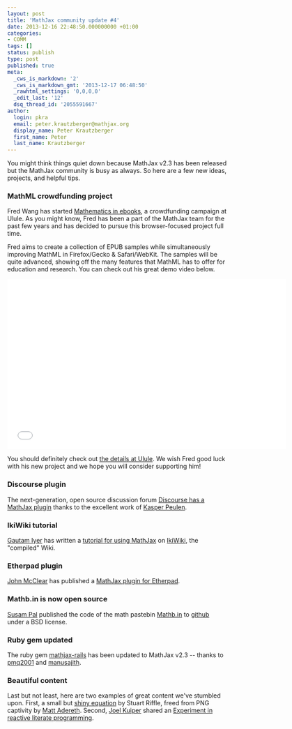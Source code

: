 ```yaml
---
layout: post
title: 'MathJax community update #4'
date: 2013-12-16 22:48:50.000000000 +01:00
categories:
- COMM
tags: []
status: publish
type: post
published: true
meta:
  _cws_is_markdown: '2'
  _cws_is_markdown_gmt: '2013-12-17 06:48:50'
  _rawhtml_settings: '0,0,0,0'
  _edit_last: '12'
  dsq_thread_id: '2055591667'
author:
  login: pkra
  email: peter.krautzberger@mathjax.org
  display_name: Peter Krautzberger
  first_name: Peter
  last_name: Krautzberger
---
```


You might think things quiet down because MathJax v2.3 has been released but the MathJax community is busy as always. So here are a few new ideas, projects, and helpful tips.

### MathML crowdfunding project

Fred Wang has started  [Mathematics in ebooks](http://www.ulule.com/mathematics-ebooks/), a crowdfunding campaign at Ulule. As you might know, Fred has been a part of the MathJax team for the past few years and has decided to pursue this browser-focused project full time.

Fred aims to create a collection of EPUB samples while simultaneously improving MathML in Firefox/Gecko &amp; Safari/WebKit. The samples will be quite advanced, showing off the many features that MathML has to offer for education and research. You can check out his great demo video below.

<iframe width="640" height="390" src="//www.youtube.com/embed/imIwtZ-mNcc" frameborder="0" allowfullscreen></iframe>

You should definitely check out [the details at Ulule](http://www.ulule.com/mathematics-ebooks/). We wish Fred good luck with his new project and we hope you will consider supporting him!

### Discourse plugin

The next-generation, open source discussion forum [Discourse has a MathJax plugin](http://meta.discourse.org/t/discourse-should-render-latex/1687) thanks to the excellent work of [Kasper Peulen](http://meta.discourse.org/users/kasper/activity).

### IkiWiki tutorial

[Gautam Iyer](http://www.math.cmu.edu/~gautam) has written a [tutorial for using MathJax](http://wiki.math.cmu.edu/iki/wiki/tips/20130930-ikiwiki/010-setup.html) on [IkiWiki](http://ikiwiki.info/), the "compiled" Wiki.

### Etherpad plugin

[John McClear](http://mclear.co.uk/) has published a [MathJax plugin for Etherpad](https://npmjs.org/package/ep_mathjax).

### Mathb.in is now open source

[Susam Pal](http://susam.in/) published the code of the math pastebin [Mathb.in](http://mathb.in/) to [github](https://github.com/susam/mathb) under a BSD license.

### Ruby gem updated

The ruby gem [mathjax-rails](http://rubygems.org/gems/mathjax-rails) has been updated to MathJax v2.3 -- thanks to [pmq2001](http://rubygems.org/profiles/pmq2001) and [manusajith](http://rubygems.org/profiles/manusajith).

### Beautiful content

Last but not least, here are two examples of great content we've stumbled upon. First, a small but [shiny equation](http://adereth.github.io/blog/2013/11/29/colorful-equations/) by Stuart Riffle, freed from PNG captivity by [Matt Adereth](http://adereth.github.io/about/). Second, [Joel Kuiper](https://twitter.com/JoelKuiper) shared an [Experiment  in reactive literate programming](http://files.joelkuiper.eu/f/commit/6598a56/blog/org-reactive-literate/reactive-literate.html).
